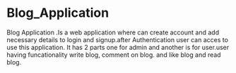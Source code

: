 # Blog_Application
Blog Application .Is a web application where can create account and add necessary details to login and signup.after Authentication user can acces to use this application. It has 2 parts one for admin and another is for user.user having funcationality write blog, comment on blog. and like blog and read blog.
